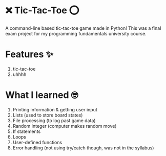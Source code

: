 # ❌ Tic-Tac-Toe ⭕
A command-line based tic-tac-toe game made in Python!
This was a final exam project for my programming fundamentals university course.

# Features ✨
1. tic-tac-toe
2. uhhhh

# What I learned 🤓
1. Printing information & getting user input
2. Lists (used to store board states)
3. File processing (to log past game data)
4. Random integer (computer makes random move)
5. If statements
6. Loops
7. User-defined functions
8. Error handling (not using try/catch though, was not in the syllabus)

